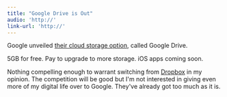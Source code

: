 ```yaml
---
title: "Google Drive is Out"
audio: 'http://'
link-url: 'http://'
---
```

<p>Google unveiled <a href="http://googleblog.blogspot.ca/2012/04/introducing-google-drive-yes-really.html">their cloud storage option</a>, called Google Drive.</p>
<p>5GB for free. Pay to upgrade to more storage. iOS apps coming soon.</p>
<p>Nothing compelling enough to warrant switching from <a href="http://db.tt/czHe7sK">Dropbox</a> in my opinion. The competition will be good but I'm not interested in giving even more of my digital life over to Google. They've already got too much as it is.</p>
